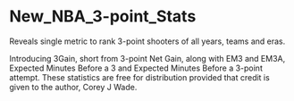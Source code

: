 # New_NBA_3-point_Stats
Reveals single metric to rank 3-point shooters of all years, teams and eras.

Introducing 3Gain, short from 3-point Net Gain, along with EM3 and EM3A, Expected Minutes Before a 3 and Expected Minutes Before a 3-point attempt. These statistics are free for distribution provided that credit is given to the author, Corey J Wade.
